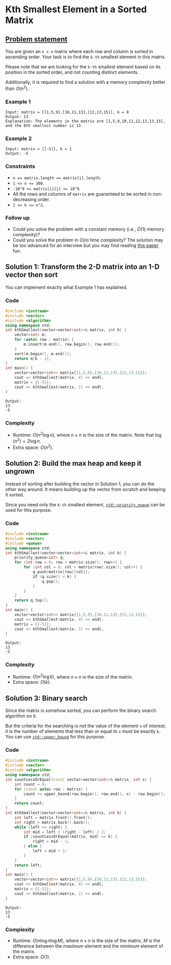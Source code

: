 # Kth Smallest Element in a Sorted Matrix

## [Problem statement](https://leetcode.com/problems/kth-smallest-element-in-a-sorted-matrix/)

You are given an `n x n` matrix where each row and column is sorted in ascending order. Your task is to find the `k-th` smallest element in this matrix.

Please note that we are looking for the `k-th` smallest element based on its position in the sorted order, and not counting distinct elements.

Additionally, it is required to find a solution with a memory complexity better than $O(n^2)$. 

### Example 1
```text
Input: matrix = [[1,5,9],[10,11,13],[12,13,15]], k = 8
Output: 13
Explanation: The elements in the matrix are [1,5,9,10,11,12,13,13,15], and the 8th smallest number is 13
```

### Example 2
```text
Input: matrix = [[-5]], k = 1
Output: -5
``` 

### Constraints

* `n == matrix.length == matrix[i].length`.
* `1 <= n <= 300`.
* `-10^9 <= matrix[i][j] <= 10^9`.
* All the rows and columns of `matrix` are guaranteed to be sorted in non-decreasing order.
* `1 <= k <= n^2`.
 

### Follow up

* Could you solve the problem with a constant memory (i.e., $O(1)$ memory complexity)?
* Could you solve the problem in $O(n)$ time complexity? The solution may be too advanced for an interview but you may find reading [this paper](http://www.cse.yorku.ca/~andy/pubs/X+Y.pdf) fun.

## Solution 1: Transform the 2-D matrix into an 1-D vector then sort

You can implement exactly what Example 1 has explained.

### Code

```cpp
#include <iostream>
#include <vector>
#include <algorithm>
using namespace std;
int kthSmallest(vector<vector<int>>& matrix, int k) {
    vector<int> m;
    for (auto& row : matrix) {
        m.insert(m.end(), row.begin(), row.end());
    }
    sort(m.begin(), m.end());
    return m[k - 1];
}
int main() {
    vector<vector<int>> matrix{{1,5,9},{10,11,13},{12,13,15}};
    cout << kthSmallest(matrix, 8) << endl;
    matrix = {{-5}};
    cout << kthSmallest(matrix, 1) << endl;
}
```
```text
Output:
13
-5
```

### Complexity
* Runtime: $O(n^2\log n)$, where $n \times n$ is the size of the matrix. Note that $\log(n^2) = 2\log n$.
* Extra space: $O(n^2)$.

## Solution 2: Build the max heap and keep it ungrown

Instead of sorting after building the vector in Solution 1, you can do the other way around. It means building up the vector from scratch and keeping it sorted. 

Since you need only the `k-th` smallest element, [`std::priority_queue`](https://en.cppreference.com/w/cpp/container/priority_queue) can be used for this purpose.

### Code
```cpp
#include <iostream>
#include <vector>
#include <queue>
using namespace std;
int kthSmallest(vector<vector<int>>& matrix, int k) {
    priority_queue<int> q;
    for (int row = 0; row < matrix.size(); row++) {
        for (int col = 0; col < matrix[row].size(); col++) {
            q.push(matrix[row][col]);
            if (q.size() > k) {
                q.pop();
            }
        }
    }
    return q.top();
}
int main() {
    vector<vector<int>> matrix{{1,5,9},{10,11,13},{12,13,15}};
    cout << kthSmallest(matrix, 8) << endl;
    matrix = {{-5}};
    cout << kthSmallest(matrix, 1) << endl;
}
```
```text
Output:
13
-5
```

### Complexity
* Runtime: $O(n^2\log k)$, where $n \times n$ is the size of the matrix.
* Extra space: $O(k)$.

## Solution 3: Binary search

Since the matrix is somehow sorted, you can perform the binary search algorithm on it. 

But the criteria for the searching is not the value of the element `x` of interest; it is the number of elements that less than or equal to `x` must be exactly `k`. You can use [`std::upper_bound`](https://en.cppreference.com/w/cpp/algorithm/upper_bound) for this purpose.

### Code
```cpp
#include <iostream>
#include <vector>
#include <algorithm>
using namespace std;
int countLessOrEqual(const vector<vector<int>>& matrix, int x) {
    int count = 0;
    for (const auto& row : matrix) {
        count += upper_bound(row.begin(), row.end(), x) - row.begin();
    }
    return count;
}
int kthSmallest(vector<vector<int>>& matrix, int k) {   
    int left = matrix.front().front();
    int right = matrix.back().back();
    while (left <= right) {
        int mid = left + (right - left) / 2;
        if (countLessOrEqual(matrix, mid) >= k) {
            right = mid - 1;
        } else {
            left = mid + 1; 
        }
    }
    return left;
}
int main() {
    vector<vector<int>> matrix{{1,5,9},{10,11,13},{12,13,15}};
    cout << kthSmallest(matrix, 8) << endl;
    matrix = {{-5}};
    cout << kthSmallest(matrix, 1) << endl;
}
```
```text
Output:
13
-5
```

### Complexity
* Runtime: $O(n\log n \log M)$, where $n \times  n$ is the size of the matrix, $M$ is the difference between the maximum element and the minimum element of the matrix.
* Extra space: $O(1)$.


